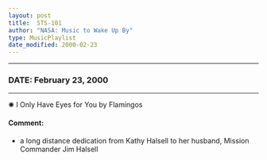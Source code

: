```yaml
---
layout: post
title:  STS-101
author: "NASA: Music to Wake Up By"
type: MusicPlaylist
date_modified: 2000-02-23
---
```


----
### DATE: February 23, 2000
----
✺ I Only Have Eyes for You by Flamingos

#### Comment:
* a long distance dedication from Kathy Halsell to her husband, Mission Commander Jim Halsell
